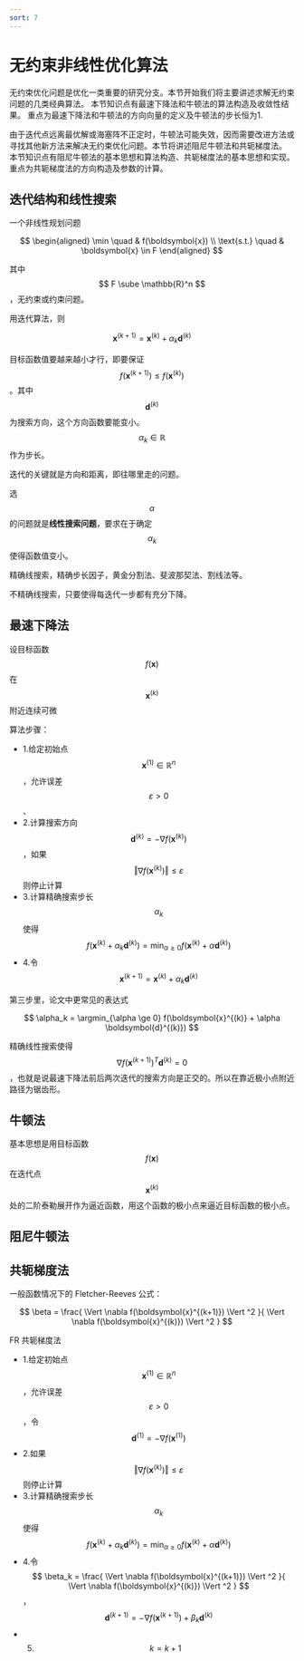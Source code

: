 ```yaml
---
sort: 7
---
```

# 无约束非线性优化算法

无约束优化问题是优化一类重要的研究分支。本节开始我们将主要讲述求解无约束问题的几类经典算法。 本节知识点有最速下降法和牛顿法的算法构造及收敛性结果。 重点为最速下降法和牛顿法的方向向量的定义及牛顿法的步长恒为1.

由于迭代点远离最优解或海塞阵不正定时，牛顿法可能失效，因而需要改进方法或寻找其他新方法来解决无约束优化问题。本节将讲述阻尼牛顿法和共轭梯度法。 本节知识点有阻尼牛顿法的基本思想和算法构造、共轭梯度法的基本思想和实现。重点为共轭梯度法的方向构造及参数的计算。

## 迭代结构和线性搜索

一个非线性规划问题

$$
\begin{aligned}
    \min \quad & f(\boldsymbol{x}) \\
    \text{s.t.} \quad & \boldsymbol{x} \in F    
\end{aligned}
$$

其中 $$ F \sube \mathbb{R}^n $$，无约束或约束问题。

用迭代算法，则

$$ \boldsymbol{x}^{(k+1)} = \boldsymbol{x}^{(k)} + \alpha_k \boldsymbol{d}^{(k)} $$ 

目标函数值要越来越小才行，即要保证 $$ f(\boldsymbol{x}^{(k+1)}) \le f(\boldsymbol{x}^{(k)}) $$。其中 $$ \boldsymbol{d}^{(k)} $$ 为搜索方向，这个方向函数要能变小。$$ \alpha_k \in \mathbb{R} $$ 作为步长。

迭代的关键就是方向和距离，即往哪里走的问题。

选 $$ \alpha $$ 的问题就是**线性搜索问题**，要求在于确定 $$ \alpha_k $$ 使得函数值变小。

精确线搜索，精确步长因子，黄金分割法、斐波那契法、割线法等。

不精确线搜索，只要使得每迭代一步都有充分下降。


## 最速下降法

设目标函数 $$ f(\boldsymbol{x}) $$ 在 $$ \boldsymbol{x}^{(k)} $$ 附近连续可微

算法步骤：
- 1.给定初始点 $$ \boldsymbol{x}^{(1)} \in \mathbb{R}^{n} $$，允许误差 $$ \varepsilon > 0 $$、
- 2.计算搜索方向 $$ \boldsymbol{d}^{(k)} = - \nabla f (\boldsymbol{x}^{(k)}) $$，如果 $$ \Vert \nabla f (\boldsymbol{x}^{(k)}) \Vert \le \varepsilon  $$ 则停止计算
- 3.计算精确搜索步长 $$ \alpha_k $$ 使得
$$
f(\boldsymbol{x}^{(k)} + \alpha_k \boldsymbol{d}^{(k)}) = 
\min_{\alpha \ge 0} f(\boldsymbol{x}^{(k)} + \alpha \boldsymbol{d}^{(k)})
$$
- 4.令 $$ \boldsymbol{x}^{(k+1)} = \boldsymbol{x}^{(k)} + \alpha_k \boldsymbol{d}^{(k)} $$ 

第三步里，论文中更常见的表达式

$$
\alpha_k = \argmin_{\alpha \ge 0} f(\boldsymbol{x}^{(k)} + \alpha \boldsymbol{d}^{(k)})
$$

精确线性搜索使得 $$ \nabla f(\boldsymbol{x}^{(k+1)})^T \boldsymbol{d}^{(k)} = 0 $$ ，也就是说最速下降法前后两次迭代的搜索方向是正交的。所以在靠近极小点附近路径为锯齿形。

## 牛顿法

基本思想是用目标函数 $$ f(\boldsymbol{x}) $$ 在迭代点 $$ \boldsymbol{x}^{(k)} $$ 处的二阶泰勒展开作为逼近函数，用这个函数的极小点来逼近目标函数的极小点。




## 阻尼牛顿法

## 共轭梯度法

一般函数情况下的 Fletcher-Reeves 公式：

$$
\beta = 
\frac{ \Vert \nabla f(\boldsymbol{x}^{(k+1)}) \Vert ^2 }{ \Vert \nabla f(\boldsymbol{x}^{(k)}) \Vert ^2 }
$$

FR 共轭梯度法

- 1.给定初始点 $$ \boldsymbol{x}^{(1)} \in \mathbb{R}^{n} $$，允许误差 $$ \varepsilon > 0 $$，令 $$ \boldsymbol{d}^{(1)} = -\nabla f (\boldsymbol{x}^{(1)}) $$
- 2.如果 $$ \Vert \nabla f (\boldsymbol{x}^{(k)}) \Vert \le \varepsilon  $$ 则停止计算
- 3.计算精确搜索步长 $$ \alpha_k $$ 使得
$$
f(\boldsymbol{x}^{(k)} + \alpha_k \boldsymbol{d}^{(k)}) = 
\min_{\alpha \ge 0} f(\boldsymbol{x}^{(k)} + \alpha \boldsymbol{d}^{(k)})
$$
- 4.令 $$ \beta_k = 
\frac{ \Vert \nabla f(\boldsymbol{x}^{(k+1)}) \Vert ^2 }{ \Vert \nabla f(\boldsymbol{x}^{(k)}) \Vert ^2 } $$ ， $$ \boldsymbol{d}^{(k+1)} = - \nabla f (\boldsymbol{x}^{(k+1)}) + \beta_k \boldsymbol{d}^{(k)} $$
- 5. $$ k = k + 1 $$


